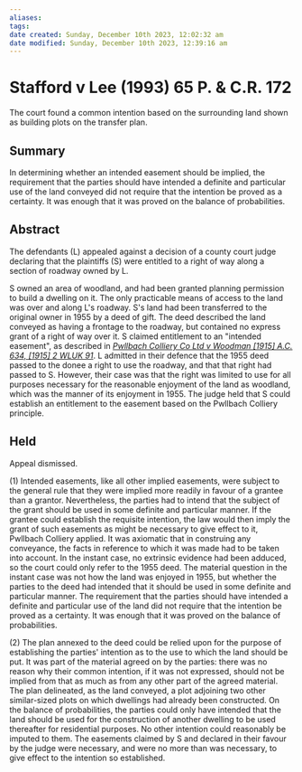```yaml
---
aliases: 
tags: 
date created: Sunday, December 10th 2023, 12:02:32 am
date modified: Sunday, December 10th 2023, 12:39:16 am
---
```


# Stafford v Lee (1993) 65 P. & C.R. 172

The court found a common intention based on the surrounding land shown as building plots on the transfer plan.

## Summary

In determining whether an intended easement should be implied, the requirement that the parties should have intended a definite and particular use of the land conveyed did not require that the intention be proved as a certainty. It was enough that it was proved on the balance of probabilities.

## Abstract

The defendants (L) appealed against a decision of a county court judge declaring that the plaintiffs (S) were entitled to a right of way along a section of roadway owned by L.

S owned an area of woodland, and had been granted planning permission to build a dwelling on it. The only practicable means of access to the land was over and along L's roadway. S's land had been transferred to the original owner in 1955 by a deed of gift. The deed described the land conveyed as having a frontage to the roadway, but contained no express grant of a right of way over it. S claimed entitlement to an "intended easement", as described in _[Pwllbach Colliery Co Ltd v Woodman [1915] A.C. 634, [1915] 2 WLUK 91](https://uk.westlaw.com/Document/I2E08E2D0E42811DA8FC2A0F0355337E9/View/FullText.html?originationContext=document&transitionType=DocumentItem&ppcid=23109ff532244d27a357dcd83adbf3b5&contextData=(sc.Search))_. L admitted in their defence that the 1955 deed passed to the donee a right to use the roadway, and that that right had passed to S. However, their case was that the right was limited to use for all purposes necessary for the reasonable enjoyment of the land as woodland, which was the manner of its enjoyment in 1955. The judge held that S could establish an entitlement to the easement based on the Pwllbach Colliery principle.

## Held

Appeal dismissed.

(1) Intended easements, like all other implied easements, were subject to the general rule that they were implied more readily in favour of a grantee than a grantor. Nevertheless, the parties had to intend that the subject of the grant should be used in some definite and particular manner. If the grantee could establish the requisite intention, the law would then imply the grant of such easements as might be necessary to give effect to it, Pwllbach Colliery applied. It was axiomatic that in construing any conveyance, the facts in reference to which it was made had to be taken into account. In the instant case, no extrinsic evidence had been adduced, so the court could only refer to the 1955 deed. The material question in the instant case was not how the land was enjoyed in 1955, but whether the parties to the deed had intended that it should be used in some definite and particular manner. The requirement that the parties should have intended a definite and particular use of the land did not require that the intention be proved as a certainty. It was enough that it was proved on the balance of probabilities.

(2) The plan annexed to the deed could be relied upon for the purpose of establishing the parties' intention as to the use to which the land should be put. It was part of the material agreed on by the parties: there was no reason why their common intention, if it was not expressed, should not be implied from that as much as from any other part of the agreed material. The plan delineated, as the land conveyed, a plot adjoining two other similar-sized plots on which dwellings had already been constructed. On the balance of probabilities, the parties could only have intended that the land should be used for the construction of another dwelling to be used thereafter for residential purposes. No other intention could reasonably be imputed to them. The easements claimed by S and declared in their favour by the judge were necessary, and were no more than was necessary, to give effect to the intention so established.
